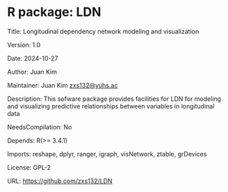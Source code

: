 # R package: LDN

Title: Longitudinal dependency network modeling and visualization

Version: 1.0

Date: 2024-10-27

Author: Juan Kim

Maintainer: Juan Kim <zxs132@yuhs.ac>

Description: This sofware package provides facilities for LDN for modeling and visualizing predictive relationships between variables in longitudinal data

NeedsCompilation: No

Depends: R(>= 3.4.1)

Imports: reshape, dplyr, ranger, igraph, visNetwork, ztable, grDevices

License: GPL-2

URL: https://github.com/zxs132/LDN
